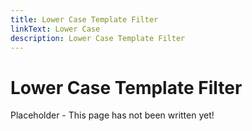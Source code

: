 ```yaml
---
title: Lower Case Template Filter
linkText: Lower Case
description: Lower Case Template Filter
---
```


# Lower Case Template Filter

Placeholder - This page has not been written yet!
